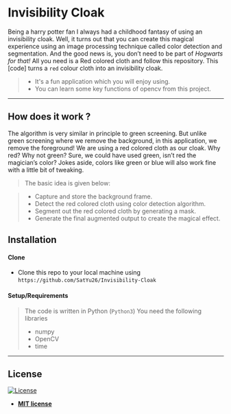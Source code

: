 # Invisibility Cloak


Being a harry potter fan I always had a childhood fantasy of using an invisibility cloak. Well, it turns out that you can create this magical experience using an image processing technique called color detection and segmentation. And the good news is, you don’t need to be part of *Hogwarts for that!* All you need is a Red colored cloth and follow this repository.
This [code] turns a `red` colour cloth into an invisibility cloak.

>- It's a fun application which you will enjoy using.
>- You can learn some key functions of opencv from this project. 

---
## How does it work ?

The algorithm is very similar in principle to green screening. But unlike green screening where we remove the background, in this application, we remove the foreground!
We are using a red colored cloth as our cloak. Why red? Why not green? Sure, we could have used green, isn’t red the magician’s color? Jokes aside, colors like green or blue will also work fine with a little bit of tweaking.

> The basic idea is given below:

> - Capture and store the background frame.
> - Detect the red colored cloth using color detection algorithm.
> - Segment out the red colored cloth by generating a mask.
> - Generate the final augmented output to create the magical effect.


## Installation

#### Clone

- Clone this repo to your local machine using `https://github.com/SatYu26/Invisibility-Cloak`

#### Setup/Requirements

> The code is written in Python (`Python3`)
> You need the following libraries
> - numpy
> - OpenCV
> - time
---


## License

[![License](http://img.shields.io/:license-mit-blue.svg?style=flat-square)](http://badges.mit-license.org)

- **[MIT license](http://opensource.org/licenses/mit-license.php)**
